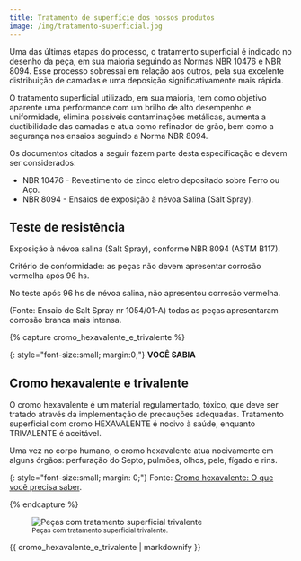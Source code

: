 ```yaml
---
title: Tratamento de superfície dos nossos produtos
image: /img/tratamento-superficial.jpg
---
```


Uma das últimas etapas do processo, o tratamento superficial é indicado no desenho da peça, em sua maioria seguindo as Normas NBR 10476 e NBR 8094. Esse processo sobressai em relação aos outros, pela sua excelente distribuição de camadas e uma deposição significativamente mais rápida.

O tratamento superficial utilizado, em sua maioria, tem como objetivo aparente uma performance com um brilho de alto desempenho e uniformidade, elimina possíveis contaminações metálicas, aumenta a ductibilidade das camadas e atua como refinador de grão, bem como a segurança nos ensaios seguindo a Norma NBR 8094.

Os documentos citados a seguir fazem parte desta especificação e devem ser considerados:

- NBR 10476 - Revestimento de zinco eletro depositado sobre Ferro ou Aço.
- NBR 8094 - Ensaios de exposição à névoa Salina (Salt Spray).

## Teste de resistência

Exposição à névoa salina (Salt Spray), conforme NBR 8094 (ASTM B117).

Critério de conformidade: as peças não devem apresentar corrosão vermelha após 96 hs.

No teste após 96 hs de névoa salina, não apresentou corrosão vermelha.

(Fonte: Ensaio de Salt Spray nr 1054/01-A) todas as peças apresentaram corrosão branca mais intensa.

{% capture cromo_hexavalente_e_trivalente %}

{: style="font-size:small; margin:0;"}
**VOCÊ SABIA**

## Cromo hexavalente e trivalente

O cromo hexavalente é um material regulamentado, tóxico, que deve ser tratado através da implementação de precauções adequadas. Tratamento superficial com cromo HEXAVALENTE é nocivo à saúde, enquanto TRIVALENTE é aceitável.

Uma vez no corpo humano, o cromo hexavalente atua nocivamente em alguns órgãos: perfuração do Septo, pulmões, olhos, pele, fígado e rins.

{: style="font-size:small; margin: 0;"}
Fonte: [Cromo hexavalente: O que você precisa saber](https://www.donaldson.com/pt-br/industrial-dust-fume-mist/technical-articles/hexavalent-chromium/).

{% endcapture %}

<aside class="hero--yellow">
  <div class="wrapper horizontal--smart center">
    <figure class="order-1" style="flex: 1 1 60%;">
      <div class="img-wrapper">
        <img src="{{ site.baseurl }}/img/tratamento-superficial-trivalente.jpg" alt="Peças com tratamento superficial trivalente" />
      </div>
      <figcaption>
        <small>Peças com tratamento superficial trivalente.</small>
      </figcaption>
    </figure>
    <div style="flex: 1 1 40%">
      {{ cromo_hexavalente_e_trivalente | markdownify }}
    </div>
  </div>
</aside>
